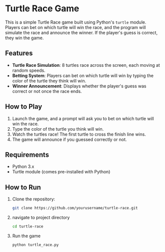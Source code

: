 # Turtle Race Game
This is a simple Turtle Race game built using Python's `turtle` module. Players can bet on which turtle will win the race, and the program will simulate the race and announce the winner. If the player's guess is correct, they win the game.

## Features
- **Turtle Race Simulation**: 8 turtles race across the screen, each moving at random speeds.
- **Betting System**: Players can bet on which turtle will win by typing the color of the turtle they think will win.
- **Winner Announcement**: Displays whether the player's guess was correct or not once the race ends.

## How to Play
1. Launch the game, and a prompt will ask you to bet on which turtle will win the race.
2. Type the color of the turtle you think will win.
3. Watch the turtles race! The first turtle to cross the finish line wins.
4. The game will announce if you guessed correctly or not.

## Requirements
- Python 3.x
- Turtle module (comes pre-installed with Python)

## How to Run
1. Clone the repository:
   ```bash
   git clone https://github.com/yourusername/turtle-race.git
2. navigate to project directory
   ```bash
   cd turtle-race
4. Run the game
   ```bash
   python turtle_race.py
  
